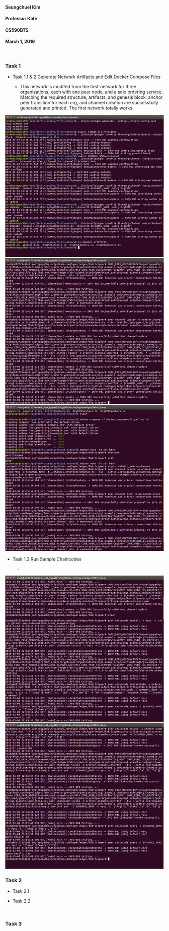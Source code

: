 #### Seungchuel Kim

#### Professor Kate

#### CS590BTS

#### March 1, 2019

<br />

### Task 1

- Task 1.1 & 2 Generate Network Artifacts and Edit Docker Compose Files

    - This network is modifed from the first-network for three organizations, each with one peer node, and a solo ordering service. Matching the required structure, artifacts, and genesis block, anchor peer transition for each org, and channel creation are successfully generated and printed. The first network totally works

<img src = "Images/task11.png">

<img src = "Images/task121.png">

<img src = "Images/task122.png">

- Task 1.3 Run Sample Chaincodes

        - 

<img src = "Images/task131.png">

<img src = "Images/task132.png">

<br />

### Task 2

- Task 2.1

- Task 2.2

<br />

### Task 3
